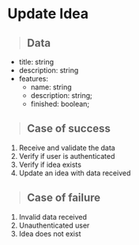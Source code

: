 # Update Idea

> ## Data
* title: string
* description: string
* features:
  - name: string
  - description: string;
  - finished: boolean;

> ## Case of success
1. Receive and validate the data
2. Verify if user is authenticated
3. Verify if idea exists
4. Update an idea with data received

> ## Case of failure
1. Invalid data received
2. Unauthenticated user
3. Idea does not exist
